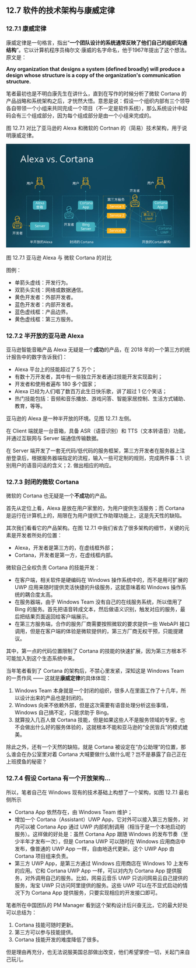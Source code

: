 
## 12.7 软件的技术架构与康威定律

### 12.7.1 康威定律

康威定律是一句格言，指出“**一个团队设计的系统通常反映了他们自己的组织沟通结构**”。它以计算机程序员梅尔文·康威的名字命名，他于1967年提出了这个想法。原文是：

**Any organization that designs a system (defined broadly) will produce a design whose structure is a copy of the organization's communication structure.**

笔者最初也是不明白康先生在讲什么，直到在写作的时候分析了微软 Cortana 的产品战略和系统架构之后，才恍然大悟。意思是说：假设一个组织内部有三个领导各自带领一个小组来共同完成一个项目（不一定是软件系统），那么系统设计中起码会有三个组成部分，因为每个组成部分是由一个小组来完成的。

图 12.7.1 对比了亚马逊的 Alexa 和微软的 Cortnan 的（简易）技术架构，用于说明康威定律。

<img src="img/Slide20.SVG"/>

图 12.7.1 亚马逊 Alexa 与 微软 Cortana 的对比

图例：

- 单箭头虚线：开发行为。
- 双箭头实线：网络或数据通信。
- 黄色开发者：外部开发者。
- 蓝色开发者：内部开发者。
- 蓝色虚线框：产品边界。
- 黄色虚线框：第三方服务。


### 12.7.2 半开放的亚马逊 Alexa

亚马逊智能音箱产品 Alexa 无疑是一个**成功**的产品，在 2018 年的一个第三方的统计报告中的数字告诉我们：

- Alexa 平台上的技能超过了 5 万个；
- 有数十万开发者，其中有一些独立开发者通过技能开发实现盈利；
- 开发者和使用者遍布 180 多个国家；
- Alexa 已经为人们唱了数百万此生日快乐歌，讲了超过 1 亿个笑话；
- 热门技能包括：音频和音乐播放、游戏问答、智能家居控制、生活方式辅助、教育，等等。

亚马逊的 Alexa 是一种半开放的环境。见图 12.7.1 左侧。

在 Client 端就是一台音箱，具备 ASR（语音识别）和 TTS（文本转语音）功能，并通过互联网与 Server 端通信传输数据。

在 Server 端开发了一套无代码/低代码的服务框架，第三方开发者在服务器上注册登录后，根据服务器端指定的流程，输入一些可定制的规则，完成两件事：1. 识别用户的语音问话的含义；2. 做出相应的响应。


### 12.7.3 封闭的微软 Cortana

微软的 Cortana 也无疑是一个**不成功**的产品。

首先从定位上看，Alexa 是放在用户家里的，为用户提供生活服务；而 Cortana 是运行在计算机上的，局限在为用户提供工作助理功能上，这是先天性的缺陷。

其次我们看看它的产品架构。在图 12.7.1 中我们省去了很多架构的细节，关键的元素是开发者所处的位置：

- Alexa，开发者是第三方的，在虚线框外部；
- Cortana，开发者是第一方，在虚线框内部。

微软自己全权负责 Cortana 的技能开发：

- 在客户端，相关软件是硬编码在 Windows 操作系统中的，而不是用可扩展的 UWP 应用来随时提供灵活快捷的升级服务，这就意味着和 Windows 操作系统的耦合度太高。
- 在服务器端，由于 Windows Team 没有自己的在线服务系统，所以借用了 Bing 的服务。首先把语音转成文本，然后做语义识别，触发对应的服务，最后把结果页面返回给客户端展示。
- 在第三方服务端，合作的服务厂商需要按照微软的要求提供一些 WebAPI 接口调用，但是在客户端的体验是微软提供的，第三方厂商无权干预，只能提建议。

其中，第一点的代码位置限制了 Cortana 的技能的快速扩展，因为第三方根本不可能加入到这个生态系统中来。

当年笔者看到了 Cortana 的架构后，不禁心里发紧，深知这是 Windows Team 的一贯作风 —— 这就是**康威定律**的具体体现：

1. Windows Team 本身就是一个封闭的组织，很多人在里面工作了十几年，所以设计出来的产品也是封闭的。
2. Windows 向来不依赖外部，但是这次需要有语音处理分析这些事情，Windows 自己搞不定，只能求助于 Bing。
3. 就算投入几百人做 Cortana 技能，但是如果这些人不是服务领域的专家，也不会做出什么好的服务体验的，这就根本不能和亚马逊的“全民皆兵”的模式媲美。

除此之外，还有一个天然的缺陷，就是 Cortana 被设定在“办公助理”的位置，那么谁会在办公室里对着 Cortana 大喊要做什么做什么呢？岂不是暴露了自己正在上班摸鱼的秘密？

### 12.7.4 假设 Cortana 有一个开放架构...

所以，笔者自己在 Windows 现有的技术基础上构想了一个架构，如图 12.7.1 最右侧所示

- Cortana App 依然存在，由 Windows Team 维护；
- 增加一个 Cortana（Assistant）UWP App，它对外可以接入第三方服务，对内可以被 Cortana App 通过 UWP 内部机制调用（相当于是一个本地启动的服务）。这样做的好处是：虽然 Cortana App 跟随 Windows 的发布节奏（至少半年才发布一次），但是 Cortana UWP 可以随时在 Windows 应用商店中发布，像普通的 UWP App 一样，自由地迭代更新。这个 UWP App 由 Cortana 项目组来负责。
- 第三方 UWP App，是第三方通过 Windows 应用商店在 Windows 10 上发布的应用。它和 Cortana UWP App 一样，可以对内为 Cortana App 提供服务，对外调用自己的服务。比如，网易云音乐 UWP 只访问网易云自己提供的服务，淘宝 UWP 只访问阿里提供的服务。这些 UWP 可以在不显式启动的情况下为 Cortana App 提供服务，只要实现相应的开发接口即可。

笔者所在中国团队的 PM Manager 看到这个架构设计后兴奋无比，它的最大好处可以总结为：

1. Cortana 技能可随时更新。
2. 第三方可以参与技能提供。
3. Cortana 技能开发的难度降低了很多。

但是理由再充分，也无法说服美国总部做出改变，他们希望掌控一切，关起门来自己玩儿。

